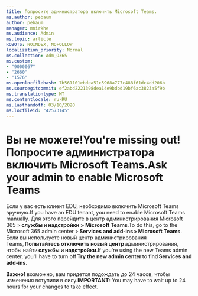 ```yaml
---
title: Попросите администратора включить Microsoft Teams.
ms.author: pebaum
author: pebaum
manager: mnirkhe
ms.audience: Admin
ms.topic: article
ROBOTS: NOINDEX, NOFOLLOW
localization_priority: Normal
ms.collection: Adm_O365
ms.custom:
- "9000067"
- "2660"
- "1576"
ms.openlocfilehash: 7b561101ebdea51c5968a777c488f61dc4dd206b
ms.sourcegitcommit: ef2abd2221398dea14e9bdbd19bf6ac3823a5f9b
ms.translationtype: MT
ms.contentlocale: ru-RU
ms.lasthandoff: 03/10/2020
ms.locfileid: "42573145"
---
```

# <a name="youre-missing-out-ask-your-admin-to-enable-microsoft-teams"></a><span data-ttu-id="7d67a-102">Вы не можете!</span><span class="sxs-lookup"><span data-stu-id="7d67a-102">You're missing out!</span></span> <span data-ttu-id="7d67a-103">Попросите администратора включить Microsoft Teams.</span><span class="sxs-lookup"><span data-stu-id="7d67a-103">Ask your admin to enable Microsoft Teams</span></span>

<span data-ttu-id="7d67a-104">Если у вас есть клиент EDU, необходимо включить Microsoft Teams вручную.</span><span class="sxs-lookup"><span data-stu-id="7d67a-104">If you have an EDU tenant, you need to enable Microsoft Teams manually.</span></span> <span data-ttu-id="7d67a-105">Для этого перейдите в центр администрирования Microsoft 365 > **службы и надстройки > Microsoft Teams**.</span><span class="sxs-lookup"><span data-stu-id="7d67a-105">To do this, go to the Microsoft 365 admin center > **Services and add-ins > Microsoft Teams**.</span></span> <span data-ttu-id="7d67a-106">Если вы используете новый центр администрирования Teams, **Попытайтесь отключить новый центр** администрирования, чтобы найти **службы и надстройки**.</span><span class="sxs-lookup"><span data-stu-id="7d67a-106">If you're using the new Teams admin center, you'll have to turn off **Try the new admin center** to find **Services and add-ins**.</span></span> 

<span data-ttu-id="7d67a-107">**Важно!** возможно, вам придется подождать до 24 часов, чтобы изменения вступили в силу.</span><span class="sxs-lookup"><span data-stu-id="7d67a-107">**IMPORTANT**: You may have to wait up to 24 hours for your changes to take effect.</span></span>
